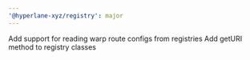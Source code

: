 ```yaml
---
'@hyperlane-xyz/registry': major
---
```


Add support for reading warp route configs from registries
Add getURI method to registry classes
